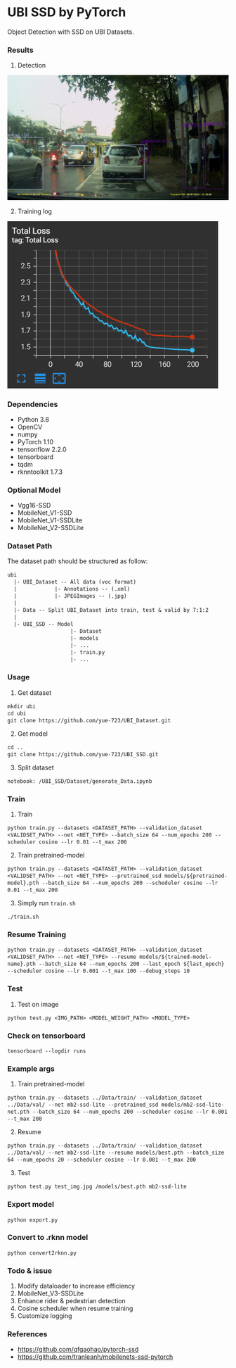 # UBI SSD by PyTorch

Object Detection with SSD on UBI Datasets.

### Results
1. Detection

<img src="outputs/img/2023-08-08/test_img.jpg" width="960">

2. Training log

<img src="train_log.png" width="480">

### Dependencies
- Python 3.8
- OpenCV
- numpy
- PyTorch 1.10
- tensonflow 2.2.0
- tensorboard
- tqdm
- rknntoolkit 1.7.3

### Optional Model
- Vgg16-SSD
- MobileNet_V1-SSD
- MobileNet_V1-SSDLite
- MobileNet_V2-SSDLite

### Dataset Path
The dataset path should be structured as follow:
```
ubi
  |- UBI_Dataset -- All data (voc format)
  |            |- Annotations -- (.xml)
  |            |- JPEGImages -- (.jpg)
  |
  |- Data -- Split UBI_Dataset into train, test & valid by 7:1:2
  |
  |- UBI_SSD -- Model
                    |- Dataset
                    |- models
                    |- ...
                    |- train.py
                    |- ...
```

### Usage
1. Get dataset
```bashrc
mkdir ubi
cd ubi
git clone https://github.com/yue-723/UBI_Dataset.git
```
2. Get model
```bashrc
cd ..
git clone https://github.com/yue-723/UBI_SSD.git
```
3. Split dataset
```
notebook: /UBI_SSD/Dataset/generate_Data.ipynb
```

### Train
1. Train
```bashrc
python train.py --datasets <DATASET_PATH> --validation_dataset <VALIDSET_PATH> --net <NET_TYPE> --batch_size 64 --num_epochs 200 --scheduler cosine --lr 0.01 --t_max 200
```
2. Train pretrained-model
```bashrc
python train.py --datasets <DATASET_PATH> --validation_dataset <VALIDSET_PATH> --net <NET_TYPE> --pretrained_ssd models/${pretrained-model}.pth --batch_size 64 --num_epochs 200 --scheduler cosine --lr 0.01 --t_max 200
```
3. Simply run `train.sh`
```bashrc
./train.sh
```
### Resume Training
```bashrc
python train.py --datasets <DATASET_PATH> --validation_dataset <VALIDSET_PATH> --net <NET_TYPE> --resume models/${trained-model-name}.pth --batch_size 64 --num_epochs 200 --last_epoch ${last_epoch} --scheduler cosine --lr 0.001 --t_max 100 --debug_steps 10
```

### Test
1. Test on image
```bashrc
python test.py <IMG_PATH> <MODEL_WEIGHT_PATH> <MODEL_TYPE>
```

### Check on tensorboard
```bashrc
tensorboard --logdir runs
```

### Example args

1. Train pretrained-model
```bashrc
python train.py --datasets ../Data/train/ --validation_dataset ../Data/val/ --net mb2-ssd-lite --pretrained_ssd models/mb2-ssd-lite-net.pth --batch_size 64 --num_epochs 200 --scheduler cosine --lr 0.001 --t_max 200
```
2. Resume
```bashrc
python train.py --datasets ../Data/train/ --validation_dataset ../Data/val/ --net mb2-ssd-lite --resume models/best.pth --batch_size 64 --num_epochs 20 --scheduler cosine --lr 0.001 --t_max 200
```
3. Test
```bashrc
python test.py test_img.jpg /models/best.pth mb2-ssd-lite
```

### Export model
```bashrc
python export.py
```

### Convert to .rknn model
```bashrc
python convert2rknn.py
```
### Todo & issue
1. Modify dataloader to increase efficiency
2. MobileNet_V3-SSDLite
3. Enhance rider & pedestrian detection
4. Cosine scheduler when resume training
5. Customize logging

### References
- https://github.com/qfgaohao/pytorch-ssd
- https://github.com/tranleanh/mobilenets-ssd-pytorch
